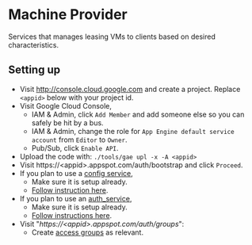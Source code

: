 # Machine Provider

Services that manages leasing VMs to clients based on desired characteristics.


## Setting up

*   Visit http://console.cloud.google.com and create a project. Replace
    `<appid>` below with your project id.
*   Visit Google Cloud Console,
    *   IAM & Admin, click `Add Member` and add someone else so you can safely
        be hit by a bus.
    *   IAM & Admin, change the role for `App Engine default service account`
        from `Editor` to `Owner`.
    *   Pub/Sub, click `Enable API`.
*   Upload the code with: `./tools/gae upl -x -A <appid>`
*   Visit https://\<appid\>.appspot.com/auth/bootstrap and click `Proceed`.
*   If you plan to use a [config service](../config_service),
    *   Make sure it is setup already.
    *   [Follow instruction
        here](../components/components/config/#linking-to-the-config-service).
*   If you plan to use an [auth_service](../auth_service),
    *   Make sure it is setup already.
    *   [Follow instructions
        here](../auth_service#linking-isolate-or-swarming-to-auth_service).
*   Visit "_https://\<appid\>.appspot.com/auth/groups_":
    *   Create [access groups](doc/Access-Groups.md) as relevant.
